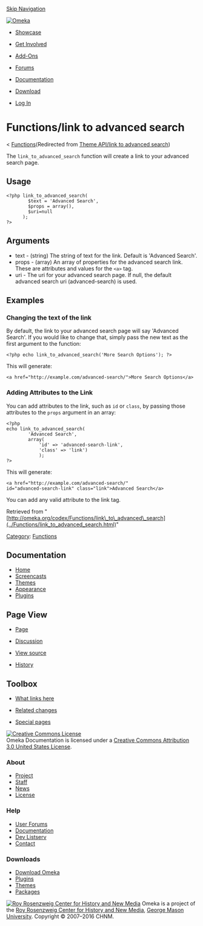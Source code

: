 <div id="wrap">

[Skip Navigation](link_to_advanced_search.html#content)
<div id="header">

<div class="padding">

<span
id="logo">[![Omeka](http://omeka.org/ui/i/logo-horizontal-288px.gif)](../../index.html)</span>
<div id="search-form">

</div>

-   <div id="nav-showcase">

    </div>

    [Showcase](../../showcase.1.html)
-   <div id="nav-involved">

    </div>

    [Get Involved](../../index.html%3Fp=124.html)
-   <div id="nav-addons">

    </div>

    [Add-Ons](../../add-ons.1.html)
-   <div id="nav-forums">

    </div>

    [Forums](../../forums/topic/mysqli-stmt.bind-result.html)
-   <div id="nav-documentation">

    </div>

    [Documentation](http://omeka.org/codex/)
-   <div id="nav-download">

    </div>

    [Download](../../download.1.html)

</div>

</div>

<div id="content">

<div class="padding">

<div id="user-meta">

-   <div id="pt-login">

    </div>

    [Log
    In](http://omeka.org/c/index.php?title=Special:UserLogin&returnto=Theme%20API/link%20to%20advanced%20search)

</div>

Functions/link to advanced search
=================================

<div id="contentSub">

<span class="subpages">&lt;
[Functions](../Functions.html "Functions")</span>(Redirected from [Theme
API/link to advanced
search](http://omeka.org/c/index.php?title=Theme_API/link_to_advanced_search&redirect=no "Theme API/link to advanced search"))

</div>

<div id="primary">

The `link_to_advanced_search` function will create a link to your
advanced search page.

<span id="Usage" class="mw-headline"> Usage </span>
---------------------------------------------------

<div class="mw-geshi mw-content-ltr" dir="ltr">

<div class="php source-php">

``` {.de1}
<?php link_to_advanced_search(
        $text = 'Advanced Search', 
        $props = array(), 
        $uri=null
      );
?>
```

</div>

</div>

<span id="Arguments" class="mw-headline"> Arguments </span>
-----------------------------------------------------------

-   text - (string) The string of text for the link. Default is
    'Advanced Search'.
-   props - (array) An array of properties for the advanced search link.
    These are attributes and values for the `<a>` tag.
-   uri - The uri for your advanced search page. If null, the default
    advanced search uri (advanced-search) is used.

<span id="Examples" class="mw-headline"> Examples </span>
---------------------------------------------------------

### <span id="Changing_the_text_of_the_link" class="mw-headline"> Changing the text of the link </span>

By default, the link to your advanced search page will say 'Advanced
Search'. If you would like to change that, simply pass the new text as
the first argument to the function:

<div class="mw-geshi mw-content-ltr" dir="ltr">

<div class="php source-php">

``` {.de1}
<?php echo link_to_advanced_search('More Search Options'); ?>
```

</div>

</div>

This will generate:

<div class="mw-geshi mw-content-ltr" dir="ltr">

<div class="html4strict source-html4strict">

``` {.de1}
<a href="http://example.com/advanced-search/">More Search Options</a>
```

</div>

</div>

### <span id="Adding_Attributes_to_the_Link" class="mw-headline"> Adding Attributes to the Link </span>

You can add attributes to the link, such as `id` or `class`, by passing
those attributes to the `props` argument in an array:

<div class="mw-geshi mw-content-ltr" dir="ltr">

<div class="php source-php">

``` {.de1}
<?php 
echo link_to_advanced_search(
        'Advanced Search', 
        array(
            'id' => 'advanced-search-link', 
            'class' => 'link')
            ); 
?>
```

</div>

</div>

This will generate:

<div class="mw-geshi mw-content-ltr" dir="ltr">

<div class="html4strict source-html4strict">

``` {.de1}
<a href="http://example.com/advanced-search/" 
id="advanced-search-link" class="link">Advanced Search</a>
```

</div>

</div>

You can add any valid attribute to the link tag.

<div class="printfooter">

Retrieved from
"[http://omeka.org/codex/Functions/link\_to\_advanced\_search](../Functions/link_to_advanced_search.html)"

</div>

<div id="catlinks" class="catlinks">

<div id="mw-normal-catlinks">

[Category](http://omeka.org/codex/Special:Categories "Special:Categories"):
<span
dir="ltr">[Functions](../Category:Functions.html "Category:Functions")</span>

</div>

</div>

</div>

<div id="secondary">

<div class="portlet">

Documentation
-------------

-   [Home](http://omeka.org/codex/)
-   [Screencasts](http://omeka.org/codex/Screencasts)
-   [Themes](http://omeka.org/codex/Managing_Themes_2.0)
-   [Appearance](http://omeka.org/codex/Managing_Appearance_2.0)
-   [Plugins](http://omeka.org/codex/Plugins2.0)

</div>

<div class="portlet">

Page View
---------

-   <div id="nav-page">

    </div>

    [Page](../Functions/link_to_advanced_search.html)
-   <div id="nav-discussion">

    </div>

    [Discussion](http://omeka.org/c/index.php?title=Talk:Functions/link_to_advanced_search&action=edit&redlink=1)
-   <div id="nav-view_source">

    </div>

    [View
    source](http://omeka.org/c/index.php?title=Functions/link_to_advanced_search&action=edit)
-   <div id="nav-history">

    </div>

    [History](http://omeka.org/c/index.php?title=Functions/link_to_advanced_search&action=history)

</div>

<div id="wiki-toolbox" class="portlet">

Toolbox
-------

-   <div id="t-whatlinkshere">

    </div>

    [What links
    here](../Special:WhatLinksHere/Functions/link_to_advanced_search.html)
-   <div id="t-recentchangeslinked">

    </div>

    [Related
    changes](../Special:RecentChangesLinked/Functions/link_to_advanced_search.html)
-   <div id="t-specialpages">

    </div>

    [Special pages](http://omeka.org/codex/Special:SpecialPages)

</div>

[![Creative Commons
License](https://i.creativecommons.org/l/by/3.0/us/88x31.png)](http://creativecommons.org/licenses/by/3.0/us/)\
Omeka Documentation is licensed under a [Creative Commons Attribution
3.0 United States
License](http://creativecommons.org/licenses/by/3.0/us/).

</div>

</div>

</div>

<div id="footer">

<div class="padding">

<div id="sitemap">

<div class="section">

### About

-   [Project](../../index.html%3Fp=2.html)
-   [Staff](../../index.html%3Fp=3.html)
-   [News](../../blog.1.html)
-   [License](http://www.gnu.org/copyleft/gpl.html)

</div>

<div class="section">

### Help

-   [User Forums](../../forums/topic/mysqli-stmt.bind-result.html)
-   [Documentation](http://omeka.org/codex/)
-   [Dev Listserv](http://groups.google.com/group/omeka-dev)
-   [Contact](http://omeka.org/contact/)

</div>

<div class="section">

### Downloads

-   [Download Omeka](../../download.1.html)
-   [Plugins](../../plugins.html)
-   [Themes](../../download/themes/index.html)
-   [Packages](../../index.html%3Fp=222.html)

</div>

</div>

<div id="chnm-meta">

<span id="chnm-logo">[![Roy Rosenzweig Center for History and New
Media](http://omeka.org/ui/i/rrchnm-logo-regular.gif)](http://chnm.gmu.edu)</span>
Omeka is a project of the [Roy Rosenzweig Center for History and New
Media](http://chnm.gmu.edu), [George Mason
University](http://www.gmu.edu). Copyright © 2007–2016 CHNM.

</div>

</div>

</div>

</div>
